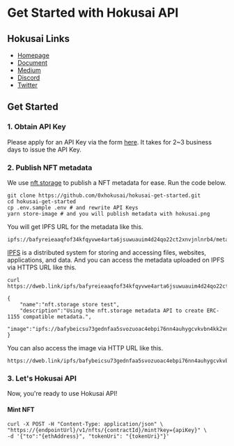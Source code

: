 # Get Started with Hokusai API

## Hokusai Links
- [Homepage](https://hokusai.app)
- [Document](https://docs.hokusai.app)
- [Medium](https://0xhokusai.medium.com)
- [Discord](https://discord.com/invite/34fmuE25G2)
- [Twitter](https://twitter.com/0xHokusai)

## Get Started

### 1. Obtain API Key

Please apply for an API Key via the form [here](https://hokusai.app/pre-register).
It takes for 2~3 business days to issue the API Key.

### 2. Publish NFT metadata

We use [nft.storage](https://nft.storage/) to publish a NFT metadata for ease.
Run the code below.

```:bash
git clone https://github.com/0xhokusai/hokusai-get-started.git
cd hokusai-get-started
cp .env.sample .env # and rewrite API Keys
yarn store-image # and you will publish metadata with hokusai.png
```

You will get IPFS URL for the metadata like this.

```
ipfs://bafyreieaaqfof34kfqyvwe4arta6jsuwuauim4d24qo22ct2xnvjnlnrb4/metadata.json
```

[IPFS](https://docs.ipfs.io/) is a distributed system for storing and accessing files, websites, applications, and data.
And you can access the metadata uploaded on IPFS via HTTPS URL like this.

```:bash
curl https://dweb.link/ipfs/bafyreieaaqfof34kfqyvwe4arta6jsuwuauim4d24qo22ct2xnvjnlnrb4/metadata.json

{
    "name":"nft.storage store test",
    "description":"Using the nft.storage metadata API to create ERC-1155 compatible metadata.",
    "image":"ipfs://bafybeicsu73gednfaa5svozuoac4ebpi76nn4auhygcvkvbn4kk2vdv5ey/hokusai.png"
}
```

You can also access the image via HTTP URL like this.
```
https://dweb.link/ipfs/bafybeicsu73gednfaa5svozuoac4ebpi76nn4auhygcvkvbn4kk2vdv5ey/hokusai.png
```

### 3. Let's Hokusai API

Now, you're ready to use Hokusai API!

#### Mint NFT
```:bash
curl -X POST -H "Content-Type: application/json" \ 
"https://{endpointUrl}/v1/nfts/{contractId}/mint?key={apiKey}" \
-d '{"to":"{ethAddress}", "tokenUri": "{tokenUri}"}'
```